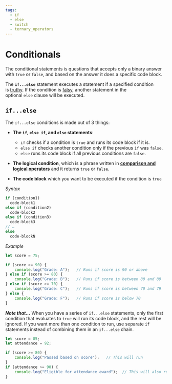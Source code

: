 ```yaml
---
tags:
  - if
  - else
  - switch
  - ternary_operators
---
```


# Conditionals

The conditional statements is questions that accepts only a binary answer with `true` or `false`, and based on the answer it does a specific code block.

The **`if...else`** statement executes a statement if a specified condition is [truthy](https://developer.mozilla.org/en-US/docs/Glossary/Truthy). If the condition is [falsy](https://developer.mozilla.org/en-US/docs/Glossary/Falsy), another statement in the optional `else` clause will be executed.

## `if...else`

The `if...else` conditions is made out of 3 things:

- **The `if`, `else if`, and `else` statements**:

	- `if` checks if a condition is `true` and runs its code block if it is.
	- `else if` checks another condition only if the previous `if` was `false`.
	- `else` runs its code block if all previous conditions are `false`.

- **The logical condition**, which is a phrase written in [**comparison and logical operators**](Comparison_And_Logical_Operators.md)  and it returns `true` or `false`.

- **The code block** which you want to be executed if the condition is `true`

*Syntax*
```js
if (condition1)
  code-block1
else if (condition2)
  code-block2
else if (condition3)
  code-block3
// …
else
  code-blockN
```

*Example*
```js
let score = 75;

if (score >= 90) {
    console.log("Grade: A");   // Runs if score is 90 or above
} else if (score >= 80) {
    console.log("Grade: B");   // Runs if score is between 80 and 89
} else if (score >= 70) {
    console.log("Grade: C");   // Runs if score is between 70 and 79
} else {
    console.log("Grade: F");   // Runs if score is below 70
}
```

***Note that...***
	When you have a series of `if...else` statements, only the first condition that evaluates to `true` will run its code block, and the rest will be ignored. If you want more than one condition to run, use separate `if` statements instead of combining them in an `if...else` chain.

```js
let score = 85;
let attendance = 92;

if (score >= 80) {
    console.log("Passed based on score");   // This will run
}
if (attendance >= 90) {
    console.log("Eligible for attendance award");  // This will also run
}
```

